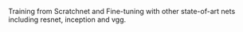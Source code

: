 Training from Scratchnet and Fine-tuning with other state-of-art nets including resnet, inception and vgg.
